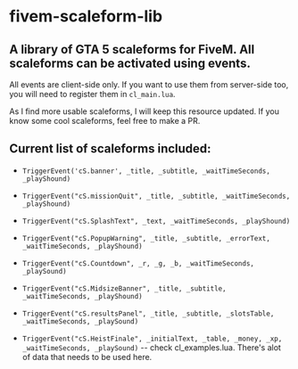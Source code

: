 # fivem-scaleform-lib
## A library of GTA 5 scaleforms for FiveM. All scaleforms can be activated using events.
 All events are client-side only. If you want to use them from server-side too, you will need to register them in `cl_main.lua`.
 
 As I find more usable scaleforms, I will keep this resource updated. If you know some cool scaleforms, feel free to make a PR.

## Current list of scaleforms included:

- `TriggerEvent('cS.banner', _title, _subtitle, _waitTimeSeconds, _playShound)`
- `TriggerEvent("cS.missionQuit", _title, _subtitle, _waitTimeSeconds, _playShound)`
- `TriggerEvent("cS.SplashText", _text, _waitTimeSeconds, _playShound)`
- `TriggerEvent("cS.PopupWarning", _title, _subtitle, _errorText, _waitTimeSeconds, _playShound)`
- `TriggerEvent("cS.Countdown", _r, _g, _b, _waitTimeSeconds, _playSound)`
- `TriggerEvent("cS.MidsizeBanner", _title, _subtitle, _waitTimeSeconds, _playShound)`
- `TriggerEvent("cS.resultsPanel", _title, _subtitle, _slotsTable, _waitTimeSeconds, _playSound)`

- `TriggerEvent("cS.HeistFinale", _initialText, _table, _money, _xp, _waitTimeSeconds, _playSound)` -- check cl_examples.lua. There's alot of data that needs to be used here.
